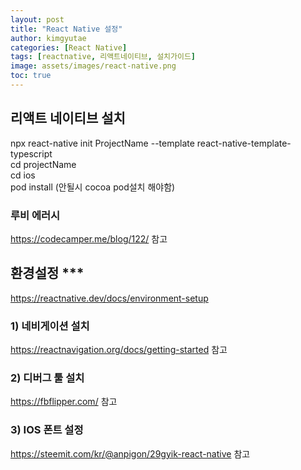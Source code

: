 ```yaml
---
layout: post
title: "React Native 설정"
author: kimgyutae
categories: [React Native]
tags: [reactnative, 리액트네이티브, 설치가이드]
image: assets/images/react-native.png
toc: true
---
```


## 리액트 네이티브 설치

npx react-native init ProjectName --template react-native-template-typescript<br/>
cd projectName<br/>
cd ios<br/>
pod install (안될시 cocoa pod설치 해야함)

### 루비 에러시

<a href="https://codecamper.me/blog/122/" target="_blank">https://codecamper.me/blog/122/</a> 참고

## 환경설정 \*\*\*

<a href="https://reactnative.dev/docs/environment-setup" target="_blank">https://reactnative.dev/docs/environment-setup</a>

### 1) 네비게이션 설치

<a href="https://reactnavigation.org/docs/getting-started" target="_blank">https://reactnavigation.org/docs/getting-started</a> 참고

### 2) 디버그 툴 설치

<a href="https://fbflipper.com/" target="_blank">https://fbflipper.com/</a> 참고

### 3) IOS 폰트 설정

<a href="https://steemit.com/kr/@anpigon/29gyik-react-native" target="_blank">https://steemit.com/kr/@anpigon/29gyik-react-native</a> 참고
